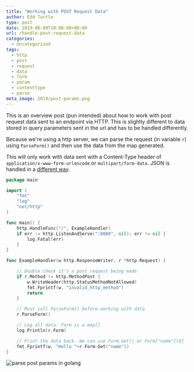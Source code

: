 ```yaml
---
title: "Working with POST Request Data"
author: Edd Turtle
type: post
date: 2019-06-09T10:00:00+00:00
url: /handle-post-request-data
categories:
  - Uncategorized
tags:
  - http
  - post
  - request
  - data
  - form
  - param
  - contenttype
  - parse
meta_image: 2019/post-params.png
---
```

This is an overview post (pun intended) about how to work with post request data sent to an endpoint via HTTP. This is slightly different to data stored in query parameters sent in the url and has to be handled differently.

Because we're using a http server, we can parse the request (in variable `r`) using `ParseForm()` and then use the data from the map generated.

This will only work with data sent with a Content-Type header of `application/x-www-form-urlencode` or `multipart/form-data`. JSON is handled in a [different way](/json-decode-into-objects/).

```go
package main

import (
    "fmt"
    "log"
    "net/http"
)

func main() {
    http.HandleFunc("/", ExampleHandler)
    if err := http.ListenAndServe(":8080", nil); err != nil {
        log.Fatal(err)
    }
}

func ExampleHandler(w http.ResponseWriter, r *http.Request) {

    // Double check it's a post request being made
    if r.Method != http.MethodPost {
        w.WriteHeader(http.StatusMethodNotAllowed)
        fmt.Fprintf(w, "invalid_http_method")
        return
    }

    // Must call ParseForm() before working with data
    r.ParseForm()

    // Log all data. Form is a map[]
    log.Println(r.Form)

    // Print the data back. We can use Form.Get() or Form["name"][0]
    fmt.Fprintf(w, "Hello "+r.Form.Get("name"))
}
```

![parse post params in golang](/img/2019/post-params.png)